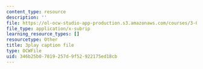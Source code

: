 ```yaml
---
content_type: resource
description: ''
file: https://ol-ocw-studio-app-production.s3.amazonaws.com/courses/3-091sc-introduction-to-solid-state-chemistry-fall-2010/346b25b07819257d9f52922175ed18cb_KlI1duF4K9o.srt
file_type: application/x-subrip
learning_resource_types: []
resourcetype: Other
title: 3play caption file
type: OCWFile
uid: 346b25b0-7819-257d-9f52-922175ed18cb
---
```

